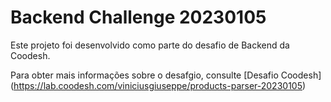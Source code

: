 # Backend Challenge 20230105

Este projeto foi desenvolvido como parte do desafio de Backend da Coodesh.

Para obter mais informações sobre o desafgio, consulte [Desafio Coodesh] (https://lab.coodesh.com/viniciusgiuseppe/products-parser-20230105)